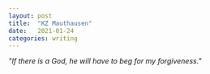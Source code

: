 ```yaml
---
layout: post
title:  "KZ Mauthausen"
date:   2021-01-24 
categories: writing
---
```


_"If there is a God, he will have to beg for my forgiveness."_